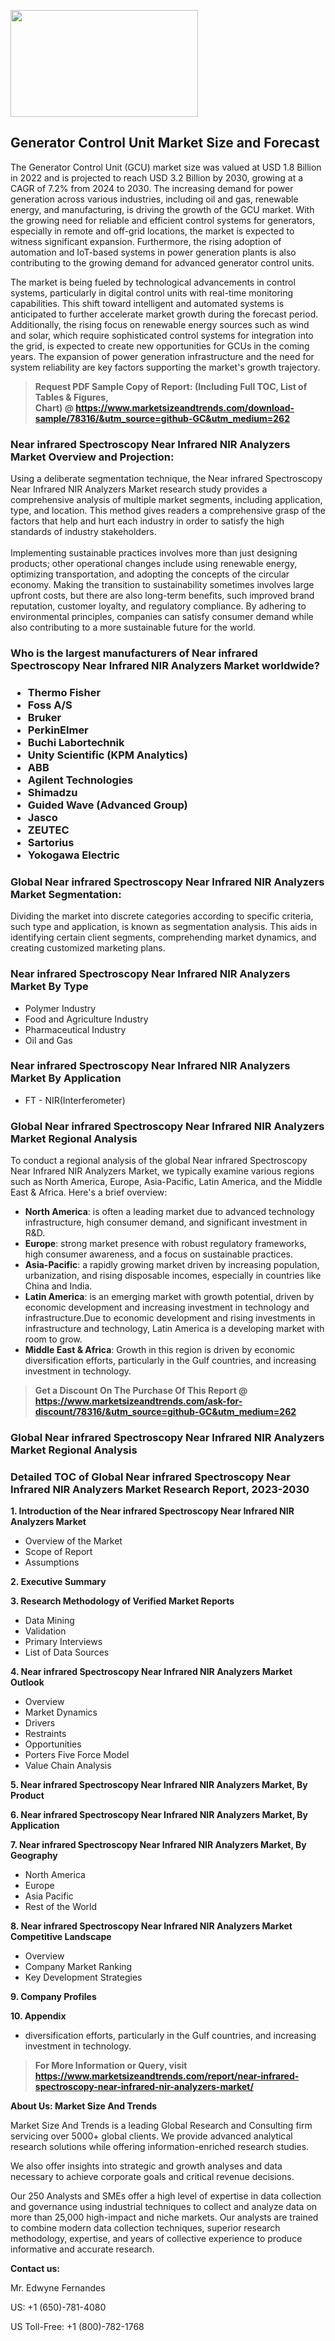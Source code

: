 <p><img class="alignnone size-medium wp-image-20088" src="https://ffe5etoiles.com/wp-content/uploads/2024/12/MST1-300x171.png" alt="" width="300" height="171" /></p><h2>Generator Control Unit Market Size and Forecast</h2><p>The Generator Control Unit (GCU) market size was valued at USD 1.8 Billion in 2022 and is projected to reach USD 3.2 Billion by 2030, growing at a CAGR of 7.2% from 2024 to 2030. The increasing demand for power generation across various industries, including oil and gas, renewable energy, and manufacturing, is driving the growth of the GCU market. With the growing need for reliable and efficient control systems for generators, especially in remote and off-grid locations, the market is expected to witness significant expansion. Furthermore, the rising adoption of automation and IoT-based systems in power generation plants is also contributing to the growing demand for advanced generator control units.</p><p>The market is being fueled by technological advancements in control systems, particularly in digital control units with real-time monitoring capabilities. This shift toward intelligent and automated systems is anticipated to further accelerate market growth during the forecast period. Additionally, the rising focus on renewable energy sources such as wind and solar, which require sophisticated control systems for integration into the grid, is expected to create new opportunities for GCUs in the coming years. The expansion of power generation infrastructure and the need for system reliability are key factors supporting the market's growth trajectory.</p></p><blockquote id="" class=""><strong>Request PDF Sample Copy of Report: (Including Full TOC, List of Tables &amp; Figures, Chart)&nbsp;@&nbsp;<strong><a href="https://www.marketsizeandtrends.com/download-sample/78316/&utm_source=github-GC&utm_medium=262" target="_blank">https://www.marketsizeandtrends.com/download-sample/78316/&utm_source=github-GC&utm_medium=262</a></strong></strong></blockquote><h3 id="" class="">Near infrared Spectroscopy Near Infrared NIR Analyzers Market&nbsp;Overview and Projection:</h3><p id="" class="">Using a deliberate segmentation technique, the Near infrared Spectroscopy Near Infrared NIR Analyzers Market research study provides a comprehensive analysis of multiple market segments, including application, type, and location. This method gives readers a comprehensive grasp of the factors that help and hurt each industry in order to satisfy the high standards of industry stakeholders. <br /> <br />Implementing sustainable practices involves more than just designing products; other operational changes include using renewable energy, optimizing transportation, and adopting the concepts of the circular economy. Making the transition to sustainability sometimes involves large upfront costs, but there are also long-term benefits, such improved brand reputation, customer loyalty, and regulatory compliance. By adhering to environmental principles, companies can satisfy consumer demand while also contributing to a more sustainable future for the world.</p><h3 id="" class="">Who is the largest manufacturers of&nbsp;Near infrared Spectroscopy Near Infrared NIR Analyzers Market worldwide?</h3><h3 class=""><p><ul><li>Thermo Fisher </li><li> Foss A/S </li><li> Bruker </li><li> PerkinElmer </li><li> Buchi Labortechnik </li><li> Unity Scientific (KPM Analytics) </li><li> ABB </li><li> Agilent Technologies </li><li> Shimadzu </li><li> Guided Wave (Advanced Group) </li><li> Jasco </li><li> ZEUTEC </li><li> Sartorius </li><li> Yokogawa Electric</li></ul></p></h3><h3 id="" class="">Global&nbsp;Near infrared Spectroscopy Near Infrared NIR Analyzers Market Segmentation:</h3><p id="" class="">Dividing the market into discrete categories according to specific criteria, such type and application, is known as segmentation analysis. This aids in identifying certain client segments, comprehending market dynamics, and creating customized marketing plans.</p><h3 id="" class="">Near infrared Spectroscopy Near Infrared NIR Analyzers Market&nbsp;By Type</h3><p><p><ul><li>Polymer Industry </li><li> Food and Agriculture Industry </li><li> Pharmaceutical Industry </li><li> Oil and Gas</p></li></ul></p></p><h3 id="" class="">Near infrared Spectroscopy Near Infrared NIR Analyzers Market&nbsp;By Application</h3><p class=""><p><ul><li>FT - NIR(Interferometer)</li></ul></p></p><h3 id="" class="">Global Near infrared Spectroscopy Near Infrared NIR Analyzers Market Regional Analysis</h3><p id="" class="">To conduct a regional analysis of the global Near infrared Spectroscopy Near Infrared NIR Analyzers Market, we typically examine various regions such as North America, Europe, Asia-Pacific, Latin America, and the Middle East &amp; Africa. Here's a brief overview:</p><ul><li><strong>North America</strong>: is often a leading market due to advanced technology infrastructure, high consumer demand, and significant investment in R&amp;D.</li><li><strong>Europe</strong>: strong market presence with robust regulatory frameworks, high consumer awareness, and a focus on sustainable practices.</li><li><strong>Asia-Pacific</strong>: a rapidly growing market driven by increasing population, urbanization, and rising disposable incomes, especially in countries like China and India.</li><li><strong>Latin America</strong>: is an emerging market with growth potential, driven by economic development and increasing investment in technology and infrastructure.Due to economic development and rising investments in infrastructure and technology, Latin America is a developing market with room to grow.</li><li><strong>Middle East &amp; Africa</strong>: Growth in this region is driven by economic diversification efforts, particularly in the Gulf countries, and increasing investment in technology.</li></ul><blockquote id="" class=""><strong>Get a Discount On The Purchase Of This Report @ <strong><a href="https://www.marketsizeandtrends.com/ask-for-discount/78316/&utm_source=github-GC&utm_medium=262" target="_blank">https://www.marketsizeandtrends.com/ask-for-discount/78316/&utm_source=github-GC&utm_medium=262</a></strong></strong></blockquote><h3 id="" class="">Global Near infrared Spectroscopy Near Infrared NIR Analyzers Market Regional Analysis</h3><h3 id="" class="">Detailed TOC of Global Near infrared Spectroscopy Near Infrared NIR Analyzers Market Research Report, 2023-2030</h3><p id="" class=""><strong>1. Introduction of the Near infrared Spectroscopy Near Infrared NIR Analyzers Market</strong></p><ul><li>Overview of the Market</li><li>Scope of Report</li><li>Assumptions</li></ul><p id="" class=""><strong>2. Executive Summary</strong></p><p id="" class=""><strong>3. Research Methodology of Verified Market Reports</strong></p><ul><li>Data Mining</li><li>Validation</li><li>Primary Interviews</li><li>List of Data Sources</li></ul><p id="" class=""><strong>4. Near infrared Spectroscopy Near Infrared NIR Analyzers Market Outlook</strong></p><ul><li>Overview</li><li>Market Dynamics</li><li>Drivers</li><li>Restraints</li><li>Opportunities</li><li>Porters Five Force Model</li><li>Value Chain Analysis</li></ul><p id="" class=""><strong>5. Near infrared Spectroscopy Near Infrared NIR Analyzers Market, By Product</strong></p><p id="" class=""><strong>6. Near infrared Spectroscopy Near Infrared NIR Analyzers Market, By Application</strong></p><p id="" class=""><strong>7. Near infrared Spectroscopy Near Infrared NIR Analyzers Market, By Geography</strong></p><ul><li>North America</li><li>Europe</li><li>Asia Pacific</li><li>Rest of the World</li></ul><p id="" class=""><strong>8. Near infrared Spectroscopy Near Infrared NIR Analyzers Market Competitive Landscape</strong></p><ul><li>Overview</li><li>Company Market Ranking</li><li>Key Development Strategies</li></ul><p id="" class=""><strong>9. Company Profiles</strong></p><p id="" class=""><strong>10. Appendix</strong></p><ul><li>diversification efforts, particularly in the Gulf countries, and increasing investment in technology.</li></ul><blockquote id="" class=""><strong>For More Information or Query, visit <strong><strong><a href="https://www.marketsizeandtrends.com/report/near-infrared-spectroscopy-near-infrared-nir-analyzers-market/" target="_blank">https://www.marketsizeandtrends.com/report/near-infrared-spectroscopy-near-infrared-nir-analyzers-market/</a></strong></strong></strong></blockquote><p id="" class=""><strong>About Us: Market Size And Trends</strong></p><p id="" class="">Market Size And Trends is a leading Global Research and Consulting firm servicing over 5000+ global clients. We provide advanced analytical research solutions while offering information-enriched research studies.</p><p id="" class="">We also offer insights into strategic and growth analyses and data necessary to achieve corporate goals and critical revenue decisions.</p><p id="" class="">Our 250 Analysts and SMEs offer a high level of expertise in data collection and governance using industrial techniques to collect and analyze data on more than 25,000 high-impact and niche markets. Our analysts are trained to combine modern data collection techniques, superior research methodology, expertise, and years of collective experience to produce informative and accurate research.</p><p id="" class=""><strong>Contact us:</strong></p><p id="" class="">Mr. Edwyne Fernandes</p><p id="" class="">US: +1 (650)-781-4080</p><p id="" class="">US Toll-Free: +1 (800)-782-1768</p>
